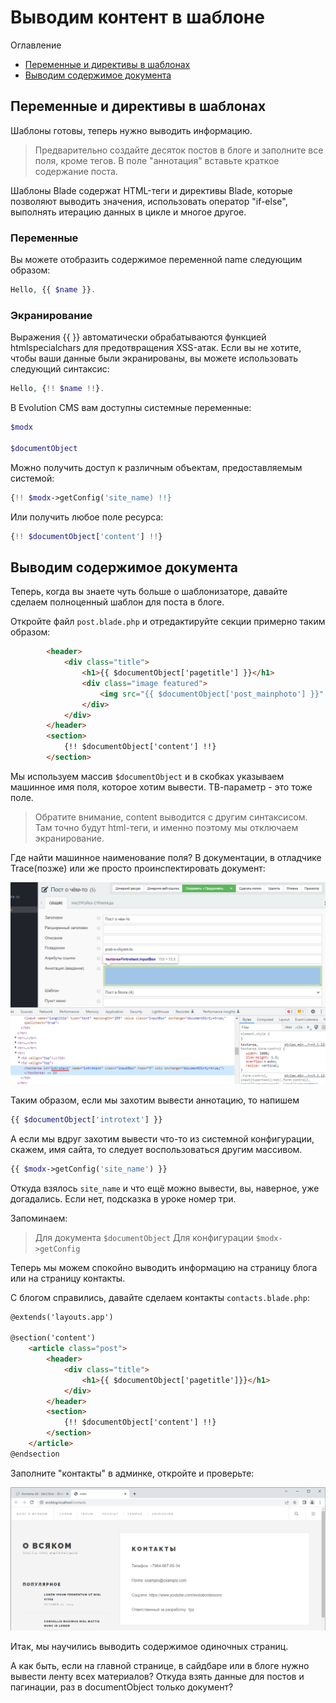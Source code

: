 # Выводим контент в шаблоне


Оглавление
* [Переменные и директивы в шаблонах](#part1)
* [Выводим содержимое документа](#part2)



## Переменные и директивы в шаблонах <a name="part1"></a>

Шаблоны готовы, теперь нужно выводить информацию.

>Предварительно создайте десяток постов в блоге и заполните все поля, кроме тегов. В поле "аннотация" вставьте краткое содержание поста. 

Шаблоны Blade содержат HTML-теги и директивы Blade, которые позволяют выводить значения, использовать оператор "if-else", выполнять итерацию данных в цикле и многое другое.

### Переменные
Вы можете отобразить содержимое переменной name следующим образом:
```php
Hello, {{ $name }}.
```

### Экранирование

Выражения {{ }} автоматически обрабатываются функцией htmlspecialchars для предотвращения XSS-атак. Если вы не хотите, чтобы ваши данные были экранированы, вы можете использовать следующий синтаксис:

```php
Hello, {!! $name !!}.
```

В Evolution CMS вам доступны системные переменные:

```php
$modx

$documentObject
```
Можно получить доступ к различным объектам, предоставляемым системой:

```php
{!! $modx->getConfig('site_name) !!}
```

Или получить любое поле ресурса:

```php
{!! $documentObject['content'] !!}
```

## Выводим содержимое документа <a name="part2"></a>

Теперь, когда вы знаете чуть больше о шаблонизаторе, давайте сделаем полноценный шаблон для поста в блоге.

Откройте файл `post.blade.php` и отредактируйте секции примерно таким образом:
```html
        <header>
            <div class="title">
                <h1>{{ $documentObject['pagetitle'] }}</h1>
                <div class="image featured">
                    <img src="{{ $documentObject['post_mainphoto'] }}" alt="">
                </div>
            </div>
        </header>
        <section>
            {!! $documentObject['content'] !!}
        </section>
```

Мы используем массив `$documentObject` и в скобках указываем машинное имя поля, которое хотим вывести. ТВ-параметр - это тоже поле. 

> Обратите внимание,  content выводится с другим синтаксисом. Там точно будут html-теги, и именно поэтому мы отключаем экранирование.

Где найти машинное наименование поля? В документации, в отладчике Trace(позже) или же просто проинспектировать документ:

![inspect](assets/images/s46.png)

Таким образом, если мы захотим вывести аннотацию, то напишем 

```php
{{ $documentObject['introtext'] }}
```

А если мы вдруг захотим вывести что-то из системной конфигурации, скажем, имя сайта, то следует воспользоваться другим массивом.

```php
{{ $modx->getConfig('site_name') }}
```

Откуда взялось `site_name` и что ещё можно вывести, вы, наверное, уже догадались. Если нет, подсказка в уроке номер три.

Запоминаем:

>Для документа `$documentObject`
Для конфигурации `$modx->getConfig`

Теперь мы можем спокойно выводить информацию на страницу блога или на страницу контакты.

С блогом справились, давайте сделаем контакты `contacts.blade.php`:

```html
@extends('layouts.app')

@section('content')
    <article class="post">
        <header>
            <div class="title">
                <h1>{{ $documentObject['pagetitle']}}</h1>
            </div>
        </header>
        <section>
            {!! $documentObject['content'] !!}
        </section>
    </article>
@endsection
```

Заполните "контакты" в админке, откройте и проверьте:

![contacts](assets/images/s47.png)

Итак, мы научились выводить содержимое одиночных страниц.

А как быть, если на главной странице, в сайдбаре или в блоге нужно вывести ленту всех материалов? Откуда взять данные для постов и пагинации, раз в documentObject только документ? 
